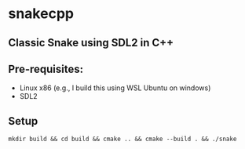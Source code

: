 # snakecpp
## Classic Snake using SDL2 in C++

## Pre-requisites:
- Linux x86 (e.g., I build this using WSL Ubuntu on windows)
- SDL2

## Setup
`mkdir build && cd build && cmake .. && cmake --build . && ./snake`
